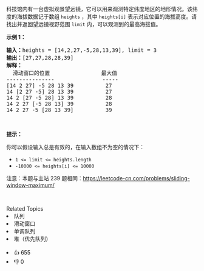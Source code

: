 <p>科技馆内有一台虚拟观景望远镜，它可以用来观测特定纬度地区的地形情况。该纬度的海拔数据记于数组 <code>heights</code> ，其中 <code>heights[i]</code> 表示对应位置的海拔高度。请找出并返回望远镜视野范围 <code>limit</code> 内，可以观测到的最高海拔值。</p>

<p><strong>示例 1：</strong></p>

<pre>
<strong>输入：</strong>heights = [14,2,27,-5,28,13,39], limit = 3
<strong>输出：</strong>[27,27,28,28,39]
<strong>解释：</strong>
  滑动窗口的位置                最大值
---------------               -----
[14 2 27] -5 28 13 39          27
14 [2 27 -5] 28 13 39          27
14 2 [27 -5 28] 13 39          28
14 2 27 [-5 28 13] 39          28
14 2 27 -5 [28 13 39]          39</pre>

<p>&nbsp;</p>

<p><strong>提示：</strong></p>

<p>你可以假设输入总是有效的，在输入数组不为空的情况下：</p>

<ul> 
 <li><code>1 &lt;= limit &lt;= heights.length</code></li> 
 <li><code>-10000 &lt;= heights[i] &lt;= 10000</code></li> 
</ul>

<p>注意：本题与主站 239 题相同：<a href="https://leetcode-cn.com/problems/sliding-window-maximum/">https://leetcode-cn.com/problems/sliding-window-maximum/</a></p>

<p>&nbsp;</p>

<div><div>Related Topics</div><div><li>队列</li><li>滑动窗口</li><li>单调队列</li><li>堆（优先队列）</li></div></div><br><div><li>👍 655</li><li>👎 0</li></div>